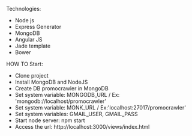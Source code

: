Technologies:

 - Node js
 - Express Generator
 - MongoDB
 - Angular JS
 - Jade template
 - Bower
 
 HOW TO Start:
 
 - Clone project
 - Install MongoDB and NodeJS
 - Create DB promocrawler in MongoDB
 - Set system variable: MONGODB_URL / Ex: 'mongodb://localhost/promocrawler'
 - Set system variable: MONK_URL / Ex:'localhost:27017/promocrawler'
 - Set system variables: GMAIL_USER, GMAIL_PASS
 - Start node server: npm start
 - Access the url: http://localhost:3000/views/index.html